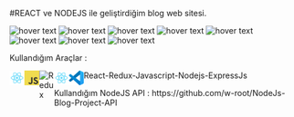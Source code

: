 #REACT ve NODEJS ile geliştirdiğim blog web sitesi. 

<p >
  <img src="https://i.hizliresim.com/1gq3a0p.png" width="250" title="hover text">
   <img src="https://i.hizliresim.com/8ze4zwl.png" width="250" title="hover text">
   <img src="https://i.hizliresim.com/3ykiqgo.png" width="250" title="hover text">
   <img src="https://i.hizliresim.com/nb6ukxv.png" width="250" title="hover text">
   <img src="https://i.hizliresim.com/hj631oz.png" width="250" title="hover text">
   <img src="https://i.hizliresim.com/ry1hkio.png" width="250" title="hover text">
   <img src="https://i.hizliresim.com/trgmn1d.png" width="250" title="hover text">
   <img src="https://i.hizliresim.com/mv124e1.png" width="250" title="hover text">
</p>

<p>Kullandığım Araçlar : </p>
<img align="left" alt="React" width="26px" src="https://raw.githubusercontent.com/github/explore/cebd63002168a05a6a642f309227eefeccd92950/topics/react/react.png" />
<img align="left" alt="Javascript" width="26px" src="https://raw.githubusercontent.com/github/explore/cebd63002168a05a6a642f309227eefeccd92950/topics/javascript/javascript.png" />
<img align="left" alt="Redux" width="26px" src="https://everyday.codes/wp-content/uploads/2020/01/0-U2DmhXYumRyXH6X1.png"/>
<img align="left" alt="React" width="26px" src="https://raw.githubusercontent.com/github/explore/cebd63002168a05a6a642f309227eefeccd92950/topics/react/react.png" />
<img align="left" alt="Visual Studio Code" width="26px" src="https://raw.githubusercontent.com/github/explore/80688e429a7d4ef2fca1e82350fe8e3517d3494d/topics/visual-studio-code/visual-studio-code.png" />

<p>React-Redux-Javascript-Nodejs-ExpressJs </p>


<p>Kullandığım NodeJS API :  <span>https://github.com/w-root/NodeJs-Blog-Project-API</span>   </p>
